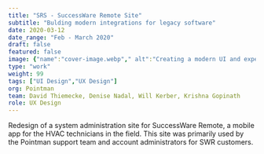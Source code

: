 ```yaml
---
title: "SRS - SuccessWare Remote Site"
subtitle: "Bulding modern integrations for legacy software"
date: 2020-03-12
date_range: "Feb - March 2020"
draft: false
featured: false
image: {"name":"cover-image.webp"," alt":"Creating a modern UI and experience for SWR admin site"}
type: "work"
weight: 99
tags: ["UI Design","UX Design"]
org: Pointman
team: David Thiemecke, Denise Nadal, Will Kerber, Krishna Gopinath
role: UX Design
---
```

Redesign of a system administration site for SuccessWare Remote, a mobile app for the HVAC technicians in the field. This site was primarily used by the Pointman support team and account administrators for SWR customers. 